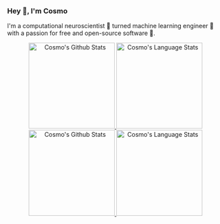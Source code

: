 ### Hey 👋, I'm Cosmo

I'm a computational neuroscientist 🧠 turned machine learning engineer 🤖 with a passion for free and open-source software 🐧.

<!-- Light Mode -->
<div align="center"> 
<a href="https://github.com/cosmojg#gh-light-mode-only">
<img height=200 src="https://github-readme-stats-git-master-rstaa-rickstaa.vercel.app/api?username=cosmojg&show_icons=true&theme=gruvbox_light&hide=stars&include_all_commits=true&count_private=true&line_height=28&hide_border=1&card_width=450&role=OWNER,COLLABORATOR#gh-light-mode-only" alt="Cosmo's Github Stats" />
</a>
<a href="https://github.com/cosmojg#gh-light-mode-only">
<img height=200 src="https://github-readme-stats-git-master-rstaa-rickstaa.vercel.app/api/top-langs/?username=cosmojg&layout=compact&langs_count=8&hide_border=1&role=OWNER,COLLABORATOR&theme=gruvbox_light#gh-light-mode-only" alt="Cosmo's Language Stats" />
</a>
</div>

<!-- Dark Mode -->
<div align="center"> 
<a href="https://github.com/cosmojg#gh-dark-mode-only">
<img height=200 src="https://github-readme-stats-git-master-rstaa-rickstaa.vercel.app/api?username=cosmojg&show_icons=true&theme=tokyonight&hide=stars&include_all_commits=true&count_private=true&line_height=28&hide_border=1&card_width=450&role=OWNER,COLLABORATOR#gh-dark-mode-only" alt="Cosmo's Github Stats" />
</a>
<a href="https://github.com/cosmojg#gh-dark-mode-only">
<img height=200 src="https://github-readme-stats-git-master-rstaa-rickstaa.vercel.app/api/top-langs/?username=cosmojg&layout=compact&langs_count=8&hide_border=1&role=OWNER,COLLABORATOR&theme=tokyonight#gh-dark-mode-only" alt="Cosmo's Language Stats" />
</a>
</div>

</br>
